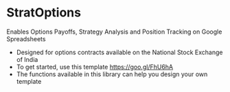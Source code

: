 # StratOptions
Enables Options Payoffs, Strategy Analysis and Position Tracking on Google Spreadsheets

- Designed for options contracts available on the National Stock Exchange of India
- To get started, use this template https://goo.gl/FhU6hA
- The functions available in this library can help you design your own template

